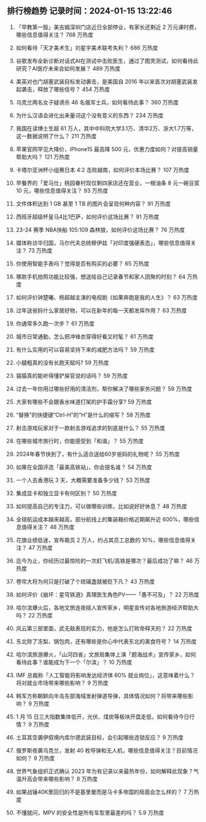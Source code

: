 
## 排行榜趋势 记录时间：2024-01-15 13:22:46
  
  1. 「早教第一股」美吉姆深圳门店近日全部停业，有家长还剩近 2 万元课时费，哪些信息值得关注？ 768 万热度
    
  2. 如何看待「天才美术生」刘星宇美术联考失利？ 686 万热度
    
  3. 谷歌发布全新诊断对话式AI在测试中击败医生，通过了图灵测试，如何看待此研究？AI医疗未来会如何发展？ 489 万热度
    
  4. 美英对也门胡塞武装目标发动袭击，是美国自 2016 年以来首次对胡塞武装发起袭击，释放了哪些信号？ 454 万热度
    
  5. 乌克兰两名女子疑诱杀 46 名俄军士兵，如何看待此事？ 360 万热度
    
  6. 为什么汉语会进化出来量词这个没有意义的东西？ 234 万热度
    
  7. 我国在读博士生超 61 万人，其中中科院大学3.1万、清华2万、浙大1.7万等，这一数据说明了什么？ 211 万热度
    
  8. 苹果官网罕见大降价，iPhone15 最高降 500 元，优惠力度如何？对提高销量帮助大吗？ 121 万热度
    
  9. 卡塔尔亚洲杯小组赛日本 4:2 击败越南，如何评价本场比赛？ 107 万热度
    
  10. 早餐界的「爱马仕」桃园眷村现仅剩四家店还在营业，一根油条 8 元一碗豆浆 10 元，哪些信息值得关注？ 93 万热度
    
  11. 文件体积达到 1 GB 甚至 1 TB 的图片会呈现何种内容？ 91 万热度
    
  12. 西班牙超级杯皇马4比1巴萨，如何评价这场比赛？ 91 万热度
    
  13. 23-24 赛季 NBA快船 105:109 森林狼，如何评价这场比赛？ 76 万热度
    
  14. 媒体称访华归国，马尔代夫总统穆伊兹「对印度强硬表态」，哪些信息值得关注？ 73 万热度
    
  15. 你使用智能手表吗？觉得是否有购买的必要？ 65 万热度
    
  16. 哪款手机拍照功能比较强，想送给自己记录春节和家人团聚的时刻？ 64 万热度
    
  17. 如何评价钟楚曦、杨超越主演的电视剧《如果奔跑是我的人生》？ 63 万热度
    
  18. 过年送爸妈什么家居好物，可以在新年的每一天都发挥作用？ 63 万热度
    
  19. 你通常多久跑一次步？ 61 万热度
    
  20. 城市日常通勤，怎么把冲锋衣穿得好看又时髦？ 61 万热度
    
  21. 有什么实用的可以容易坚持下来的减肥方法吗？ 59 万热度
    
  22. 小腿粗真的没有长跑天赋吗? 59 万热度
    
  23. 猫猫真的能听得懂铲屎官说的话吗？ 59 万热度
    
  24. 过去一年你用过哪些好用的清洁剂，帮你解决了哪些家务问题？ 59 万热度
    
  25. 大家有哪些不会跟香水味道打架的护手霜分享? 59 万热度
    
  26. “替换”的快捷键“Ctrl-H”的“H”是什么的缩写？ 58 万热度
    
  27. 射击游戏玩家对于一款射击游戏追求的到底是什么？ 55 万热度
    
  28. 在哪些城市旅行时，你能感受到「和谐」？ 55 万热度
    
  29. 2024年春节快到了，有什么适合送给60岁爸妈的礼物呢？ 55 万热度
    
  30. 如果在全国评选「最美高铁站」，你会提名谁？ 54 万热度
    
  31. 一个人去香港玩 3 天，大概需要准备多少钱？ 53 万热度
    
  32. 集成显卡和独立显卡有何区别？ 50 万热度
    
  33. 如何提高自己的专注力，可以做哪些训练，比如说好好休息？ 48 万热度
    
  34. 全球航运成本越来越高，部分航线上的集装箱价格近期飙升近 600%，哪些信息值得关注？ 48 万热度
    
  35. 花旗业绩低迷，宣布裁员 2 万人，约占其员工总数的 10%，哪些信息值得关注？ 47 万热度
    
  36. 迄今为止，你经历过最惊险的一次赶飞机/高铁是哪次？最后成功了嘛？ 46 万热度
    
  37. 卷帘大将为何只是打破了个琉璃盏就被贬下凡？ 43 万热度
    
  38. 如何评价《崩坏：星穹铁道》真理医生角色PV——「愚不可及」？ 22 万热度
    
  39. 哈尔滨爆火后，各地文旅连夜摇人宣传家乡，明星宣传对各地旅游经济帮助大吗？ 22 万热度
    
  40. 风云第三部里面，武无敌表现的实力，他是怎么打败帝释天的？ 22 万热度
    
  41. 东北除了冻梨、锅包肉，还有哪些是你心中代表东北的美食符号？ 14 万热度
    
  42. 哈尔滨旅游爆火，「山河四省」文旅局集体上演「题海战术」宣传家乡，如何看待此事？谁能成为下一个「尔滨」？ 10 万热度
    
  43. IMF 总裁称「人工智能将影响发达经济体 60% 就业岗位」，这意味着什么？将对就业市场带来哪些影响？ 9 万热度
    
  44. 韩军方称朝鲜向半岛东部海域发射弹道导弹，具体情况如何？将带来哪些影响？ 9 万热度
    
  45. 1 月 15 日三大指数集体低开，光伏、煤炭等板块开盘走低，如何看待今日行情？ 9 万热度
    
  46. 土耳其空袭伊叙境内库尔德武装目标，会引起哪些连锁反应？ 9 万热度
    
  47. 俄罗斯夜袭乌克兰，发射 40 枚导弹和无人机，哪些信息值得关注？目前情况如何？ 9 万热度
    
  48. 世界气象组织正式确认 2023 年为有记录以来最热年份，如何解释此现象？气温升高会带来哪些影响？ 8 万热度
    
  49. 如果战锤40K里回归的不是基里曼而是马卡多帝国的局面会怎么样的？ 7 万热度
    
  50. 不懂就问，MPV 的安全性是所有车型里最差的吗？ 5.9 万热度
    